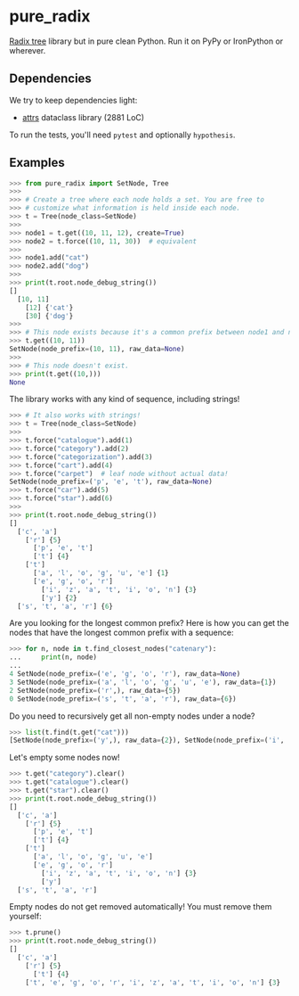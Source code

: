 # pure_radix

[Radix tree](https://en.wikipedia.org/wiki/Radix_tree) library but in pure clean Python. Run it on PyPy or IronPython or wherever.

## Dependencies

We try to keep dependencies light:

- [attrs](https://pypi.org/project/attrs/) dataclass library (2881 LoC)

To run the tests, you'll need `pytest` and optionally `hypothesis`.

## Examples

```python
>>> from pure_radix import SetNode, Tree
>>>
>>> # Create a tree where each node holds a set. You are free to
>>> # customize what information is held inside each node.
>>> t = Tree(node_class=SetNode)
>>>
>>> node1 = t.get((10, 11, 12), create=True)
>>> node2 = t.force((10, 11, 30))  # equivalent
>>>
>>> node1.add("cat")
>>> node2.add("dog")
>>>
>>> print(t.root.node_debug_string())
[]
  [10, 11]
    [12] {'cat'}
    [30] {'dog'}
>>>
>>> # This node exists because it's a common prefix between node1 and node2.
>>> t.get((10, 11))
SetNode(node_prefix=(10, 11), raw_data=None)
>>>
>>> # This node doesn't exist.
>>> print(t.get((10,)))
None
```

The library works with any kind of sequence, including strings!

```python
>>> # It also works with strings!
>>> t = Tree(node_class=SetNode)
>>>
>>> t.force("catalogue").add(1)
>>> t.force("category").add(2)
>>> t.force("categorization").add(3)
>>> t.force("cart").add(4)
>>> t.force("carpet")  # leaf node without actual data!
SetNode(node_prefix=('p', 'e', 't'), raw_data=None)
>>> t.force("car").add(5)
>>> t.force("star").add(6)
>>>
>>> print(t.root.node_debug_string())
[]
  ['c', 'a']
    ['r'] {5}
      ['p', 'e', 't']
      ['t'] {4}
    ['t']
      ['a', 'l', 'o', 'g', 'u', 'e'] {1}
      ['e', 'g', 'o', 'r']
        ['i', 'z', 'a', 't', 'i', 'o', 'n'] {3}
        ['y'] {2}
  ['s', 't', 'a', 'r'] {6}
```

Are you looking for the longest common prefix? Here is how you can get the nodes that have the longest common prefix with a sequence:

```python
>>> for n, node in t.find_closest_nodes("catenary"):
...     print(n, node)
... 
4 SetNode(node_prefix=('e', 'g', 'o', 'r'), raw_data=None)
3 SetNode(node_prefix=('a', 'l', 'o', 'g', 'u', 'e'), raw_data={1})
2 SetNode(node_prefix=('r',), raw_data={5})
0 SetNode(node_prefix=('s', 't', 'a', 'r'), raw_data={6})
```

Do you need to recursively get all non-empty nodes under a node?

```python
>>> list(t.find(t.get("cat")))
[SetNode(node_prefix=('y',), raw_data={2}), SetNode(node_prefix=('i', 'z', 'a', 't', 'i', 'o', 'n'), raw_data={3}), SetNode(node_prefix=('a', 'l', 'o', 'g', 'u', 'e'), raw_data={1})]
```

Let's empty some nodes now!

```python
>>> t.get("category").clear()
>>> t.get("catalogue").clear()
>>> t.get("star").clear()
>>> print(t.root.node_debug_string())
[]
  ['c', 'a']
    ['r'] {5}
      ['p', 'e', 't']
      ['t'] {4}
    ['t']
      ['a', 'l', 'o', 'g', 'u', 'e']
      ['e', 'g', 'o', 'r']
        ['i', 'z', 'a', 't', 'i', 'o', 'n'] {3}
        ['y']
  ['s', 't', 'a', 'r']
```

Empty nodes do not get removed automatically! You must remove them yourself:

```python
>>> t.prune()
>>> print(t.root.node_debug_string())
[]
  ['c', 'a']
    ['r'] {5}
      ['t'] {4}
    ['t', 'e', 'g', 'o', 'r', 'i', 'z', 'a', 't', 'i', 'o', 'n'] {3}
```
